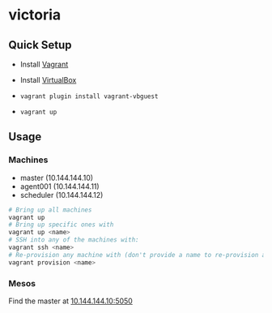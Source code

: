 # victoria

## Quick Setup

* Install [Vagrant](https://www.vagrantup.com/downloads.html)
* Install [VirtualBox](https://www.virtualbox.org/wiki/Downloads)
* `vagrant plugin install vagrant-vbguest`

* `vagrant up`

## Usage

### Machines

* master (10.144.144.10)
* agent001 (10.144.144.11)
* scheduler (10.144.144.12)

```bash
# Bring up all machines
vagrant up
# Bring up specific ones with
vagrant up <name>
# SSH into any of the machines with:
vagrant ssh <name>
# Re-provision any machine with (don't provide a name to re-provision all)
vagrant provision <name>
```

### Mesos

Find the master at [10.144.144.10:5050](http://10.144.144.10:5050)
